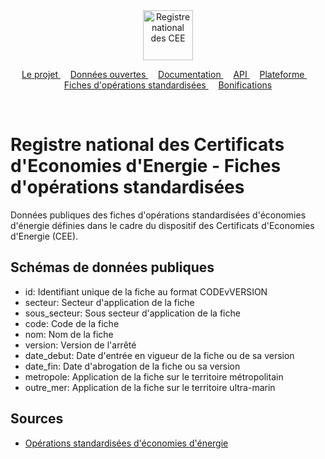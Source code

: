 <div align="center">
    <img width="auto" height="80" src="https://raw.githubusercontent.com/registre-national-cee/.github/refs/heads/main/assets/logo.svg" alt="Registre national des CEE">
</div>
<p align="center">
    <a href="https://github.com/registre-national-cee">
        Le projet
    </a>&nbsp;&nbsp;&nbsp;
    <a href="https://github.com/registre-national-cee/opendata">
        Données ouvertes
    </a>&nbsp;&nbsp;&nbsp;
    <a href="https://github.com/registre-national-cee/documentation">
        Documentation
    </a>&nbsp;&nbsp;&nbsp;
    <a href="https://github.com/registre-national-cee/api">
        API
    </a>&nbsp;&nbsp;&nbsp;
    <a href="https://github.com/registre-national-cee/app">
        Plateforme
    </a>&nbsp;&nbsp;&nbsp;
    <a href="https://github.com/registre-national-cee/fiches">
        Fiches d'opérations standardisées
    </a>&nbsp;&nbsp;&nbsp;
    <a href="https://github.com/registre-national-cee/bonifications">
        Bonifications
    </a>
</p>
<br/>

# Registre national des Certificats d'Economies d'Energie - Fiches d'opérations standardisées

Données publiques des fiches d'opérations standardisées d'économies d'énergie définies dans le cadre du dispositif des Certificats d'Economies d'Energie (CEE).

## Schémas de données publiques

- id: Identifiant unique de la fiche au format CODEvVERSION
- secteur: Secteur d'application de la fiche
- sous_secteur: Sous secteur d'application de la fiche
- code: Code de la fiche
- nom: Nom de la fiche
- version: Version de l'arrêté
- date_debut: Date d'entrée en vigueur de la fiche ou de sa version
- date_fin: Date d'abrogation de la fiche ou sa version
- metropole: Application de la fiche sur le territoire métropolitain
- outre_mer: Application de la fiche sur le territoire ultra-marin

## Sources

- [Opérations standardisées d'économies d'énergie](https://www.ecologie.gouv.fr/politiques-publiques/operations-standardisees-deconomies-denergie)
